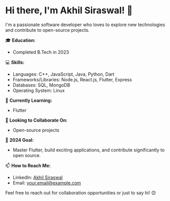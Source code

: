 # Hi there, I'm Akhil Siraswal! 👋

I'm a passionate software developer who loves to explore new technologies and contribute to open-source projects. 

🎓 **Education:**  
- Completed B.Tech in 2023

💻 **Skills:**  
- Languages: C++, JavaScript, Java, Python, Dart
- Frameworks/Libraries: Node.js, React.js, Flutter, Express
- Databases: SQL, MongoDB
- Operating System: Linux

🌱 **Currently Learning:**  
- Flutter

🤝 **Looking to Collaborate On:**  
- Open-source projects

🚀 **2024 Goal:**  
- Master Flutter, build exciting applications, and contribute significantly to open source.

📫 **How to Reach Me:**  
- LinkedIn: [Akhil Siraswal](https://www.linkedin.com/in/akhilsiraswal/)
- Email: your.email@example.com

Feel free to reach out for collaboration opportunities or just to say hi! 😊

<!--
**akhilsiraswal/akhilsiraswal** is a ✨ _special_ ✨ repository because its `README.md` (this file) appears on your GitHub profile.

Here are some ideas to get you started:

- 🔭 I’m currently working on ...
- 🌱 I’m currently learning ...
- 👯 I’m looking to collaborate on ...
- 🤔 I’m looking for help with ...
- 💬 Ask me about ...
- 📫 How to reach me: ...
- 😄 Pronouns: ...
- ⚡ Fun fact: ...
-->
